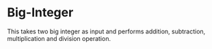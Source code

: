 # Big-Integer
This takes two big integer as input and performs addition, subtraction, multiplication and division operation.
